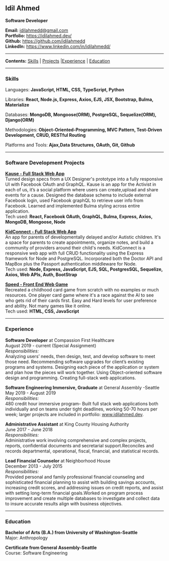 ## Idil Ahmed  

**Software Developer**   

**Email:** idilahmedd@gmail.com  
**Portfolio:** https://idilahmed.dev/  
**Github:** https://github.com/idilahmedd  
**LinkedIn:** https://www.linkedin.com/in/idilahmedd/  

---
**Contents:** [Skills](#skills) | [Projects](#Software-development-projects) |[Experience](#experience) | [Education](#education) 

---
### Skills  

Languages: **JavaScript, HTML, CSS, TypeScript, Python**  

Libraries: **React, Node.js, Express, Axios, EJS, JSX, Bootstrap, Bulma, Materialize** 

Databases: **MongoDB, Mongoose(ORM), PostgreSQL, Sequelize(ORM), Django(ORM)**

Methodologies: **Object-Oriented-Programming, MVC Pattern, Test-Driven Development, CRUD, RESTful Routing** 

Platforms and Tools: **Ajax,Data Structures, OAuth, Git, Github**  

---
### Software Development Projects 

**[Kause - Full Stack Web App](https://kause.herokuapp.com/)**  
Turned design specs from a UX Designer's prototype into a fully responsive UI with Facebook OAuth and GraphQL. Kause is an app for the Activist in each of us, it’s a social platform where users can create,upload and share events for a cause. Designed the database schema to include external Facebook login, used Facebook graphQL to retrieve user info from Facebook. Learned and implemented Bulma styling across entire application.     
Tech used:  **React, Facebook OAuth, GraphQL, Bulma, Express, Axios, MongoDB, Mongoose, Node**  

**[KidConnect - Full Stack Web App](https://calm-lake-78124.herokuapp.com/)**  
An app for parents of developmentally delayed and/or Autistic children. It's a space for parents to create appointments, organize notes, and build a community of providers around their child's needs. KidConnect is a responsive web app with full CRUD functionality using the Express framework for Node and PostgreSQL. Incorporated both the Doctor API and MapBox plus the Passport authentication middleware for Node.  
Tech used:  **Node, Express, JavaScript, EJS, SQL, PostgresSQL, Sequelize, Axios, Web APIs, Auth, BootStrap**  

**[Speed - Front End Web Game](https://idilahmedd.github.io/project1/)**  
Recreated a childhood card game from scratch with no examples or much resources. One player card
game where it's a race against the AI to see who gets rid of their cards first. Easy and Hard levels for user preference and ability. Not many games like it online.  
Tech used:  **HTML, CSS, JavaScript**  


---
### Experience

**Software Developer** at Compassion First Healthcare    
August 2019 - current (Special Assignment)  
*Responsibilities:*   
Analyzing users’ needs, then design, test, and develop software to meet those need. Recommending software upgrades for client’s existing programs and systems. Designing each piece of the application or system and plan how the pieces will work together. Using Object-oriented software design and programming. Creating full-stack web applications.

**Software Engineering Immersive, Graduate** at General Assembly -Seattle   
May 2019 - August 2019  
*Responsibilities:*  
480 credit hour immersive program-
Built full stack web applications both individually and on teams under tight deadlines, working 50-70 hours per week; larger projects are included in portfolio: www.idilahmed.dev. 

**Administrative Assistant** at King County Housing Authority  
June 2017 - June 2018  
*Responsibilities:*    
Administrative work involving comprehensive and complex projects, reports, confidential documents and
secretarial support.Reconciles and records departmental, operational, fiscal, financial, and statistical records.

**Lead Financial Counselor** at Neighborhood House  
December 2013 - July 2015  
*Responsibilities:*   
Provided personal and family professional financial counseling and sophisticated financial planning to
assist with building savings accounts, increasing credit scores, and addressing issues on credit reports, and assist with setting long-term financial goals.Worked on program process improvement and create multiple databases to investigate and collect data to insure accurate results align with business objectives.

--- 
### Education  

**Bachelor of Arts (B.A.) from University of Washington-Seattle**  
Major: Anthropology  

**Certificate from General Assembly-Seattle**  
Course: Software Engineering  

